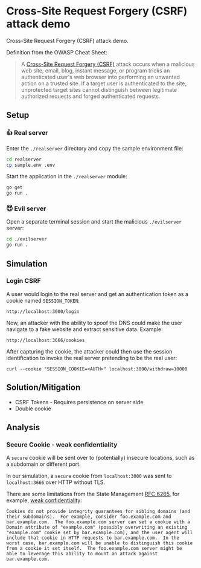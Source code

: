 # Cross-Site Request Forgery (CSRF) attack demo

Cross-Site Request Forgery (CSRF) attack demo.

Definition from the OWASP Cheat Sheet:

> A [Cross-Site Request Forgery (CSRF)][3] attack occurs when a malicious web site, email, blog, instant message, or program tricks an authenticated user's web browser into performing an unwanted action on a trusted site. If a target user is authenticated to the site, unprotected target sites cannot distinguish between legitimate authorized requests and forged authenticated requests.

## Setup

### 👍 Real server

Enter the `./realserver` directory and copy the sample environment file:

```sh
cd realserver
cp sample.env .env
```

Start the application in the `./realserver` module:

```sh
go get
go run .
```

### 😈 Evil server

Open a separate terminal session and start the malicious `./evilserver` server:

```sh
cd ./evilserver
go run .
```

## Simulation

### Login CSRF

A user would login to the real server and get an authentication token as a cookie named `SESSION_TOKEN`:

```
http://localhost:3000/login
```

Now, an attacker with the ability to spoof the DNS could make the user navigate to a fake website and extract sensitive data. Example:

```
http://localhost:3666/cookies
```

After capturing the cookie, the attacker could then use the session identification to invoke the real server pretending to be the real user:

```
curl --cookie "SESSION_COOKIE=<AUTH>" localhost:3000/withdraw=10000
```

## Solution/Mitigation

- CSRF Tokens - Requires persistence on server side
- Double cookie

## Analysis

### Secure Cookie - weak confidentiality

A `secure` cookie will be sent over to (potentially) insecure locations, such as a subdomain or different port.

In our simulation, a `secure` cookie from `localhost:3000` was sent to `localhost:3666` over HTTP without TLS.

There are some limitations from the State Management [RFC 6265][2], for example, [weak confidentiality][1]:

    Cookies do not provide integrity guarantees for sibling domains (and
    their subdomains).  For example, consider foo.example.com and
    bar.example.com.  The foo.example.com server can set a cookie with a
    Domain attribute of "example.com" (possibly overwriting an existing
    "example.com" cookie set by bar.example.com), and the user agent will
    include that cookie in HTTP requests to bar.example.com.  In the
    worst case, bar.example.com will be unable to distinguish this cookie
    from a cookie it set itself.  The foo.example.com server might be
    able to leverage this ability to mount an attack against
    bar.example.com.



[1]: https://www.rfc-editor.org/rfc/rfc6265#section-8.6
[2]: https://www.rfc-editor.org/rfc/rfc6265
[3]: https://owasp.org/www-community/attacks/csrf

